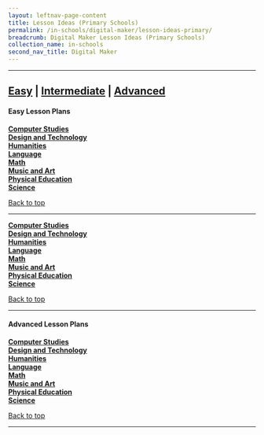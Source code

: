 ```yaml
---
layout: leftnav-page-content
title: Lesson Ideas (Primary Schools)
permalink: /in-schools/digital-maker/lesson-ideas-primary/
breadcrumb: Digital Maker Lesson Ideas (Primary Schools)
collection_name: in-schools
second_nav_title: Digital Maker
---
```


-------------------
[**Easy**](#easy) | [**Intermediate**](#intermediate) | [**Advanced**](#advanced) 
-------------------

<a name="easy"></a>

#### Easy Lesson Plans 
[**Computer Studies**](/primary-computer-studies-easy/)<br>
[**Design and Technology**](/primary-design-and-technology-easy/)<br>
[**Humanities**](/primary-humanities-easy/)<br>
[**Language**](/primary-language-easy/)<br>
[**Math**](/primary-math-easy/)<br>
[**Music and Art**](/primary-music-and-art-easy/)<br>
[**Physical Education**](/primary-physical-education-easy/)<br>
[**Science**](/primary-science-easy/)<br>

[Back to top](#top)

-------------------

<a name="intermediate"></a>

[**Computer Studies**](/primary-computer-studies-intermediate/)<br>
[**Design and Technology**](/primary-design-and-technology-intermediate/)<br>
[**Humanities**](/primary-humanities-intermediate/)<br>
[**Language**](/primary-language-intermediate/)<br>
[**Math**](/primary-math-intermediate/)<br>
[**Music and Art**](/primary-music-and-art-intermediate/)<br>
[**Physical Education**](/primary-physical-education-intermediate/)<br>
[**Science**](/primary-science-intermediate/)<br>

[Back to top](#top)

-------------------

<a name="intermediate"></a>

#### Advanced Lesson Plans 
[**Computer Studies**](/primary-computer-studies-advanced/)<br>
[**Design and Technology**](/primary-design-and-technology-advanced/)<br>
[**Humanities**](/primary-humanities-advanced/)<br>
[**Language**](/primary-language-advanced/)<br>
[**Math**](/primary-math-advanced/)<br>
[**Music and Art**](/primary-music-and-art-advanced/)<br>
[**Physical Education**](/primary-physical-education-advanced/)<br>
[**Science**](/primary-science-advanced/)<br>

[Back to top](#top)

-------------------
